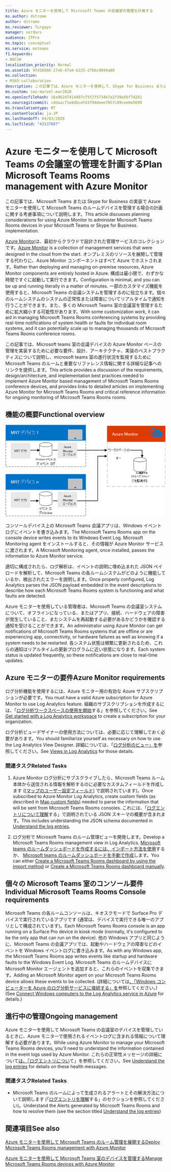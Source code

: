 ```yaml
---
title: Azure モニターを使用して Microsoft Teams の会議室の管理を計画する
ms.author: dstrome
author: dstrome
ms.reviewer: Turgayo
manager: serdars
audience: ITPro
ms.topic: conceptual
ms.service: msteams
f1.keywords:
- NOCSH
localization_priority: Normal
ms.assetid: 9fd16866-27eb-47a9-b335-2f6bc9044a80
ms.collection:
- M365-collaboration
description: この記事では、Azure モニターを使用して、Skype for Business または Teams の実装で Microsoft Teams 室のデバイスを管理する際の計画の考慮事項について説明します。
ms.custom: seo-marvel-mar2020
ms.openlocfilehash: 16a962d7414407cf5f2f5734b7a2f39a56f7d281
ms.sourcegitcommit: cddaacf1e8dbcdfd3f94deee7057c89cee0e5699
ms.translationtype: MT
ms.contentlocale: ja-JP
ms.lasthandoff: 04/03/2020
ms.locfileid: "43137607"
---
```

# <a name="plan-microsoft-teams-rooms-management-with-azure-monitor"></a><span data-ttu-id="65f4e-103">Azure モニターを使用して Microsoft Teams の会議室の管理を計画する</span><span class="sxs-lookup"><span data-stu-id="65f4e-103">Plan Microsoft Teams Rooms management with Azure Monitor</span></span>
 
 <span data-ttu-id="65f4e-104">この記事では、Microsoft Teams または Skype for Business の実装で Azure モニターを使用して Microsoft Teams のルームデバイスを管理する場合の計画に関する考慮事項について説明します。</span><span class="sxs-lookup"><span data-stu-id="65f4e-104">This article discusses planning considerations for using Azure Monitor to administer Microsoft Teams Rooms devices in your Microsoft Teams or Skype for Business implementation.</span></span>
  
<span data-ttu-id="65f4e-105">[Azure Monitor](https://docs.microsoft.com/azure/azure-monitor/overview)は、最初からクラウドで設計された管理サービスのコレクションです。</span><span class="sxs-lookup"><span data-stu-id="65f4e-105">[Azure Monitor](https://docs.microsoft.com/azure/azure-monitor/overview) is a collection of management services that were designed in the cloud from the start.</span></span> <span data-ttu-id="65f4e-106">オンプレミスのリソースを展開して管理する代わりに、Azure Monitor コンポーネントはすべて Azure でホストされます。</span><span class="sxs-lookup"><span data-stu-id="65f4e-106">Rather than deploying and managing on-premise resources, Azure Monitor components are entirely hosted in Azure.</span></span> <span data-ttu-id="65f4e-107">構成は最小限で、わずかな時間ですぐに起動して実行できます。</span><span class="sxs-lookup"><span data-stu-id="65f4e-107">Configuration is minimal, and you can be up and running literally in a matter of minutes.</span></span> <span data-ttu-id="65f4e-108">一部のカスタマイズ機能を使用すると、Microsoft Teams の会議システムを管理するのに役立ちます。個々のルームシステムのシステムの正常性または障害についてリアルタイムで通知を行うことができます。また、多くの Microsoft Teams 室の会議室を管理するために拡大縮小する可能性があります。</span><span class="sxs-lookup"><span data-stu-id="65f4e-108">With some customization work, it can aid in managing Microsoft Teams Rooms conferencing systems by providing real-time notifications of system health or faults for individual room systems, and it can potentially scale up to managing thousands of Microsoft Teams Rooms conference rooms.</span></span>
  
<span data-ttu-id="65f4e-109">この記事では、Microsoft teams 室の会議デバイスの Azure Monitor ベースの管理を実装するために必要な要件、設計、アーキテクチャ、実装のベストプラクティスについて説明し、microsoft teams 室の進行状況を監視するために Microsoft Teams のルームと重要なリファレンス情報に関する詳細な記事へのリンクを提供します。</span><span class="sxs-lookup"><span data-stu-id="65f4e-109">This article provides a discussion of the requirements, design/architecture, and implementation best practices needed to implement Azure Monitor based management of Microsoft Teams Rooms conference devices, and provides links to detailed articles on implementing Azure Monitor for Microsoft Teams Rooms and critical reference information for ongoing monitoring of Microsoft Teams Rooms rooms.</span></span> 
  
## <a name="functional-overview"></a><span data-ttu-id="65f4e-110">機能の概要</span><span class="sxs-lookup"><span data-stu-id="65f4e-110">Functional overview</span></span>

![Azure モニターを使用した Microsoft Teams のルーム管理の図](../media/3f2ae1b8-61ea-4cd6-afb4-4bd75ccc746a.png)
  
<span data-ttu-id="65f4e-112">コンソールデバイス上の Microsoft Teams 会議アプリは、Windows イベントログにイベントを書き込みます。</span><span class="sxs-lookup"><span data-stu-id="65f4e-112">The Microsoft Teams Rooms app on the console device writes events to its Windows Event Log.</span></span> <span data-ttu-id="65f4e-113">Microsoft Monitoring agent をインストールすると、その情報が Azure Monitor サービスに渡されます。</span><span class="sxs-lookup"><span data-stu-id="65f4e-113">A Microsoft Monitoring agent, once installed, passes the information to Azure Monitor service.</span></span> 
  
<span data-ttu-id="65f4e-114">適切に構成されたら、ログ解析は、イベントの説明に埋め込まれた JSON ペイロードを解析して、Microsoft Teams の各ルームシステムがどのように機能しているか、検出されたエラーを説明します。</span><span class="sxs-lookup"><span data-stu-id="65f4e-114">Once properly configured, Log Analytics parses the JSON payload embedded in the event descriptions to describe how each Microsoft Teams Rooms system is functioning and what faults are detected.</span></span> 
  
<span data-ttu-id="65f4e-115">Azure モニターを使用している管理者は、Microsoft Teams の会議室システムについて、オフラインになっている、またはアプリ、接続、ハードウェアの障害が発生していること、またシステムを再起動する必要があるかどうかを確認する通知を受けることができます。</span><span class="sxs-lookup"><span data-stu-id="65f4e-115">An administrator using Azure Monitor can get notifications of Microsoft Teams Rooms systems that are offline or are experiencing app, connectivity, or hardware failures as well as knowing if a system needs to be restarted.</span></span> <span data-ttu-id="65f4e-116">各システム状態は頻繁に更新されるため、これらの通知はリアルタイムの更新プログラムに近い状態になります。</span><span class="sxs-lookup"><span data-stu-id="65f4e-116">Each system status is updated frequently, so these notifications are close to real-time updates.</span></span>
  
## <a name="azure-monitor-requirements"></a><span data-ttu-id="65f4e-117">Azure モニターの要件</span><span class="sxs-lookup"><span data-stu-id="65f4e-117">Azure Monitor requirements</span></span>

<span data-ttu-id="65f4e-118">ログ分析機能を使用するには、Azure モニター用の有効な Azure サブスクリプションが必要です。</span><span class="sxs-lookup"><span data-stu-id="65f4e-118">You must have a valid Azure subscription for Azure Monitor to use Log Analytics feature.</span></span> <span data-ttu-id="65f4e-119">組織のサブスクリプションを作成するには、「[ログ分析ワークスペースの使用を開始](https://docs.microsoft.com/azure/azure-monitor/learn/quick-create-workspace)する」を参照してください。</span><span class="sxs-lookup"><span data-stu-id="65f4e-119">See [Get started with a Log Analytics workspace](https://docs.microsoft.com/azure/azure-monitor/learn/quick-create-workspace) to create a subscription for your organization.</span></span>
  
<span data-ttu-id="65f4e-120">ログ分析ビューデザイナーの使用方法については、必要に応じて理解しておく必要があります。</span><span class="sxs-lookup"><span data-stu-id="65f4e-120">You should familiarize yourself as necessary on how to use the Log Analytics View Designer.</span></span> <span data-ttu-id="65f4e-121">詳細については、「[ログ分析のビュー」を](https://docs.microsoft.com/azure/azure-monitor/platform/view-designer)参照してください。</span><span class="sxs-lookup"><span data-stu-id="65f4e-121">See [Views in Log Analytics](https://docs.microsoft.com/azure/azure-monitor/platform/view-designer) for those details.</span></span>
  
### <a name="related-tasks"></a><span data-ttu-id="65f4e-122">関連タスク</span><span class="sxs-lookup"><span data-stu-id="65f4e-122">Related Tasks</span></span>

1. <span data-ttu-id="65f4e-123">Azure Monitor ログ分析にサブスクライブしたら、Microsoft Teams ルーム本体から送信される情報を解析するのに必要なカスタムフィールドを作成します ([[マップのユーザー設定フィールド](azure-monitor-deploy.md#Custom_fields)] で説明されています)。</span><span class="sxs-lookup"><span data-stu-id="65f4e-123">Once subscribed to Azure Monitor Log Analytics, create custom fields (as described in [Map custom fields](azure-monitor-deploy.md#Custom_fields)) needed to parse the information that will be sent from Microsoft Teams Rooms consoles.</span></span> <span data-ttu-id="65f4e-124">これには、「[ログエントリについて理解](azure-monitor-manage.md#understand-the-log-entries)する」で説明されている JSON スキーマの概要が含まれます。</span><span class="sxs-lookup"><span data-stu-id="65f4e-124">This includes understanding the JSON schema documented in [Understand the log entries](azure-monitor-manage.md#understand-the-log-entries).</span></span>
    
2. <span data-ttu-id="65f4e-125">ログ分析で Microsoft Teams のルーム管理ビューを開発します。</span><span class="sxs-lookup"><span data-stu-id="65f4e-125">Develop a Microsoft Teams Rooms management view in Log Analytics.</span></span> <span data-ttu-id="65f4e-126">[Microsoft teams のルームダッシュボードを作成するには、インポート方法を使用](azure-monitor-deploy.md#create-a-microsoft-teams-rooms-dashboard-by-using-the-import-method)するか、 [Microsoft teams のルームダッシュボードを手動で作成](azure-monitor-deploy.md#create-a-microsoft-teams-rooms-dashboard-manually)します。</span><span class="sxs-lookup"><span data-stu-id="65f4e-126">You can either [Create a Microsoft Teams Rooms dashboard by using the import method](azure-monitor-deploy.md#create-a-microsoft-teams-rooms-dashboard-by-using-the-import-method) or [Create a Microsoft Teams Rooms dashboard manually](azure-monitor-deploy.md#create-a-microsoft-teams-rooms-dashboard-manually).</span></span>
    
## <a name="individual-microsoft-teams-rooms-console-requirements"></a><span data-ttu-id="65f4e-127">個々の Microsoft Teams 室のコンソール要件</span><span class="sxs-lookup"><span data-stu-id="65f4e-127">Individual Microsoft Teams Rooms Console requirements</span></span>

<span data-ttu-id="65f4e-128">Microsoft Teams の各ルームコンソールは、キオスクモードで Surface Pro デバイスで実行されているアプリです (通常は、デバイスで実行できる唯一のアプリとして構成されています)。</span><span class="sxs-lookup"><span data-stu-id="65f4e-128">Each Microsoft Teams Rooms console is an app running on a Surface Pro device in kiosk mode (normally, it's configured to be the only app that can run on the device).</span></span> <span data-ttu-id="65f4e-129">他の Windows アプリと同じように、Microsoft Teams の会議アプリでは、起動やハードウェアの障害などのイベントを Windows イベントログに書き込みます。</span><span class="sxs-lookup"><span data-stu-id="65f4e-129">As with any Windows app, the Microsoft Teams Rooms app writes events like startup and hardware faults to the Windows Event Log.</span></span> <span data-ttu-id="65f4e-130">Microsoft Teams のルームデバイスに Microsoft Monitor エージェントを追加すると、これらのイベントを収集できます。</span><span class="sxs-lookup"><span data-stu-id="65f4e-130">Adding an Microsoft Monitor agent on your Microsoft Teams Rooms device allows these events to be collected.</span></span> <span data-ttu-id="65f4e-131">(詳細については[、「Windows コンピューターを Azure のログ分析サービスに接続する」を](https://docs.microsoft.com/azure/azure-monitor/platform/agent-windows)参照してください。)</span><span class="sxs-lookup"><span data-stu-id="65f4e-131">(See [Connect Windows computers to the Log Analytics service in Azure](https://docs.microsoft.com/azure/azure-monitor/platform/agent-windows) for details.)</span></span>
  
## <a name="ongoing-management"></a><span data-ttu-id="65f4e-132">進行中の管理</span><span class="sxs-lookup"><span data-stu-id="65f4e-132">Ongoing management</span></span>

<span data-ttu-id="65f4e-133">Azure モニターを使用して Microsoft Teams の会議室のデバイスを管理しているときに、Azure モニターで使用されるイベントログに含まれる情報について理解する必要があります。</span><span class="sxs-lookup"><span data-stu-id="65f4e-133">While using Azure Monitor to manage your Microsoft Teams Rooms devices, you'll need to understand the information contained in the event logs used by Azure Monitor.</span></span> <span data-ttu-id="65f4e-134">これらの正常性メッセージの詳細について[は、「ログエントリについ](azure-monitor-manage.md#understand-the-log-entries)て」を参照してください。</span><span class="sxs-lookup"><span data-stu-id="65f4e-134">See [Understand the log entries](azure-monitor-manage.md#understand-the-log-entries) for details on these health messages.</span></span>
  
### <a name="related-tasks"></a><span data-ttu-id="65f4e-135">関連タスク</span><span class="sxs-lookup"><span data-stu-id="65f4e-135">Related Tasks</span></span>

- <span data-ttu-id="65f4e-136">Microsoft Teams のルームによって生成されるアラートとその解決方法について説明します (「[ログエントリを理解](azure-monitor-manage.md#understand-the-log-entries)する」のセクションを参照してください)。</span><span class="sxs-lookup"><span data-stu-id="65f4e-136">Understand the Alerts generated by Microsoft Teams Rooms and how to resolve them (see the section titled [Understand the log entries](azure-monitor-manage.md#understand-the-log-entries))</span></span>
    
## <a name="see-also"></a><span data-ttu-id="65f4e-137">関連項目</span><span class="sxs-lookup"><span data-stu-id="65f4e-137">See also</span></span>

[<span data-ttu-id="65f4e-138">Azure モニターを使用して Microsoft Teams のルーム管理を展開する</span><span class="sxs-lookup"><span data-stu-id="65f4e-138">Deploy Microsoft Teams Rooms management with Azure Monitor</span></span>](azure-monitor-deploy.md)
  
[<span data-ttu-id="65f4e-139">Azure モニターを使用して Microsoft Teams 室のデバイスを管理する</span><span class="sxs-lookup"><span data-stu-id="65f4e-139">Manage Microsoft Teams Rooms devices with Azure Monitor</span></span>](azure-monitor-manage.md)